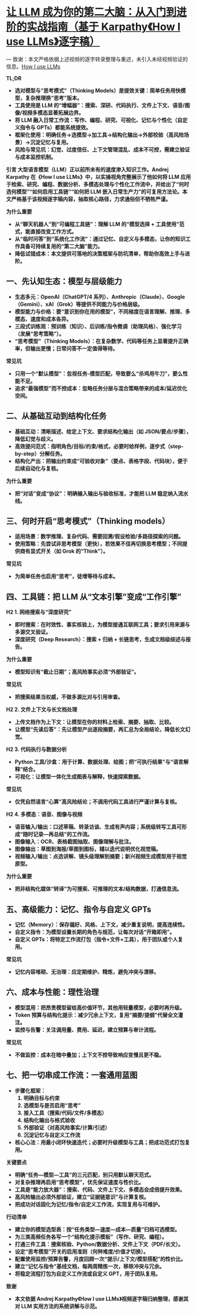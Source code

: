 # [让 LLM 成为你的第二大脑：从入门到进阶的实战指南（基于 Karpathy《How I use LLMs》逐字稿）](https://github.com/sunyuan686/blog/issues/28)


— 致谢：本文严格依据上述视频的逐字转录整理与重述，未引入未经视频验证的信息。[How I use LLMs](https://youtu.be/EWvNQjAaOHw?si=BL2-ojFvG7aau-t5)

<b>

TL;DR
- 选对模型与“思考模式”（Thinking Models）是提效关键：简单任务用快模型，复杂推理换“思考”版本。
- 工具使用是 LLM 的“增幅器”：搜索、深研、代码执行、文件上下文、语音/图像/视频多模态显著拓展边界。
- 将 LLM 融入日常工作流：写作、编程、研究、可视化、记忆与个性化（自定义指令与 GPTs）都能系统提效。
- 框架化使用：明确任务→选模型→加工具→结构化输出→外部校验（高风险场景）→沉淀记忆与复用。
- 风险与常见坑：幻觉、过度信任、上下文管理混乱、成本不可控，需建立验证与成本监控机制。

引言
大型语言模型（LLM）正以前所未有的速度渗入知识工作。Andrej Karpathy 在《How I use LLMs》中，以实操视角完整展示了他如何将 LLM 应用于检索、研究、编程、数据分析、多模态处理与个性化工作流中，并给出了“何时选何模型”“如何启用工具链”“如何把 LLM 嵌入日常生产力”的可复用方法论。本文严格基于该视频逐字稿内容，抽取核心路径，力求通俗但不牺牲严谨。

为什么重要
- 从“聊天机器人”到“可编程工具链”：理解 LLM 的“模型选择 + 工具使用”范式，能直接改变工作方式。
- 从“临时问答”到“系统化工作流”：通过记忆、自定义与多模态，让你的知识工作具备可持续复用的“第二大脑”能力。
- 降低试错成本：本文提供可落地的决策框架与防坑清单，帮助你高效上手与进阶。

## 一、先认知生态：模型与层级能力

- 生态多元：OpenAI（ChatGPT/4 系列）、Anthropic（Claude）、Google（Gemini）、xAI（Grok）等提供不同能力与价格层级。
- 模型能力与价格：要“意识到你在用的模型”，不同梯度在语言理解、推理、多模态、速度和成本各异。
- 三段式训练观：预训练（知识）、后训练/指令微调（助理风格）、强化学习（发展“思考策略”）。
- “思考模型”（Thinking Models）：在复杂数学、代码等任务上显著提升正确率，但输出更慢；日常问答不一定值得等待。

常见坑
- 只用一个“默认模型”：忽视任务-模型匹配，导致要么“杀鸡用牛刀”，要么性能不足。
- 追求“最强模型”而不控成本：忽略任务分层与混合策略带来的成本/延迟优化空间。

## 二、从基础互动到结构化任务

- 基础互动：清晰描述、给定上下文、要求结构化输出（如 JSON/要点/步骤），降低幻觉与歧义。
- 高效提问范式：指明角色/目标/约束/格式，必要时给样例，逐步式（step-by-step）分解任务。
- 结构化产出：把输出约束成“可验收对象”（要点、表格字段、代码块），便于后续自动化与复核。

为什么重要
- 把“对话”变成“协议”：明确输入输出与验收标准，才能把 LLM 稳定纳入流水线。

## 三、何时开启“思考模式”（Thinking models）

- 适用场景：数学推理、复杂代码、需要回溯/假设检验/多路径探索的问题。
- 使用策略：先尝试非思考模型（更快），若效果不佳再切换思考模型；不同提供商有显式开关（如 Grok 的“Think”）。

常见坑
- 为简单任务也启用“思考”，徒增等待与成本。

## 四、工具链：把 LLM 从“文本引擎”变成“工作引擎”

H2 1. 网络搜索与“深度研究”
- 即时搜索：在时效性、事实核验上，为模型接通互联网工具；要求引用来源与多源交叉验证。
- 深度研究（Deep Research）：搜索 + 归纳 + 长链思考，生成文档级综述与报告。

为什么重要
- 模型知识有“截止日期”；高风险事实必须“外部验证”。

常见坑
- 把搜索结果当权威，不做多源比对与引用审查。

H2 2. 文件上下文与长文档处理
- 上传文档作为上下文：让模型在你的材料上检索、摘要、抽取、比较。
- 让模型“先读后答”：先让模型产出逐段摘要，再汇总为全局结论，降低长文幻觉。

H2 3. 代码执行与数据分析
- Python 工具/沙盒：用于计算、数据处理、绘图；把“可执行结果”与“语言解释”结合。
- 可视化：让模型一体化生成图表与解释，快速探索数据。

常见坑
- 仅凭自然语言“心算”高风险结论；不调用代码工具进行严谨计算与复核。

H2 4. 多模态：语音、图像与视频
- 语音输入/输出：口述草稿、转录访谈、生成有声内容；系统级转写工具可形成“随时记录—再总结”的工作流。
- 图像输入：OCR、表格截图抽取、图像理解与批注。
- 图像输出：草图到海报/草图到图标，辅以迭代说明优化视觉稿。
- 视频输入/输出：点选讲解、镜头级理解到摘要；新兴视频生成模型用于视觉原型。

为什么重要
- 把非结构化媒体“转译”为可搜索、可推理的文本/结构数据，打通信息流。

## 五、高级能力：记忆、指令与自定义 GPTs

- 记忆（Memory）：保存偏好、风格、上下文，减少重复说明，提高连续性。
- 自定义指令：为模型设置长期的角色与规范，让每次对话“开箱即用”。
- 自定义 GPTs：将特定工作流打包（指令+文件+工具），用于团队或个人复用。

常见坑
- 记忆内容堆砌、无治理：应定期维护、精炼，避免冲突与漂移。

## 六、成本与性能：理性治理

- 模型混用：把昂贵模型留给高价值环节，其他用轻量模型，必要时再升级。
- Token 预算与结构化提示：减少冗余上下文，复用“摘要/提纲”代替全文灌注。
- 监控与告警：关注调用量、费用、延迟，建立预算与审计流程。

常见坑
- 不做监控：成本在暗中叠加；上下文不控导致响应变慢且更不稳。

## 七、把一切串成工作流：一套通用蓝图

- 步骤化框架：
  1) 明确目标与约束
  2) 选模型与是否启用“思考”
  3) 接入工具（搜索/代码/文件/多模态）
  4) 结构化输出与格式验收
  5) 外部验证（对高风险事实/计算/引述）
  6) 沉淀记忆与自定义工作流
- 核心心法：用最小闭环快速迭代；必要时升级模型与工具；把成功范式打包复用。


关键要点
- 明确“任务—模型—工具”的三元匹配，别只用默认聊天范式。
- 对复杂推理再启用“思考模型”，优先保证速度与性价比。
- 工具是“能力放大器”：搜索、代码、文件上下文、多模态会成倍提升效果。
- 高风险输出必须外部验证，建立“证据链意识”与计算复核。
- 把成功对话固化为记忆/指令/自定义工作流，实现复用与可维护。

行动清单
- 建立你的模型选型表：按“任务类型—速度—成本—质量”归档可选模型。
- 为三类高频任务各写一个“结构化提示模板”（写作、研究、编程）。
- 打通三件工具：搜索核验、Python/数据分析、文件上下文（PDF/长文）。
- 设定“思考模型”开关的启用准则（何种难度/价值才切换）。
- 配置使用监控/预算告警，月度回顾一次“提示/上下文/模型搭配”的性价比。
- 建立“记忆与指令”基线文档，每两周精炼一次，移除冲突与冗余。
- 将稳定流程打包为自定义工作流或自定义 GPT，用于团队复用。

致谢
- 本文依据 Andrej Karpathy《How I use LLMs》视频逐字稿归纳整理，感谢其对 LLM 实用方法的系统讲解与示范。


